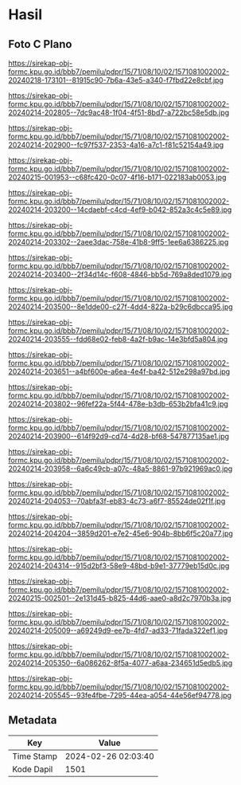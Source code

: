 # Hasil

## Foto C Plano

https://sirekap-obj-formc.kpu.go.id/bbb7/pemilu/pdpr/15/71/08/10/02/1571081002002-20240218-173101--81915c90-7b6a-43e5-a340-f7fbd22e8cbf.jpg

https://sirekap-obj-formc.kpu.go.id/bbb7/pemilu/pdpr/15/71/08/10/02/1571081002002-20240214-202805--7dc9ac48-1f04-4f51-8bd7-a722bc58e5db.jpg

https://sirekap-obj-formc.kpu.go.id/bbb7/pemilu/pdpr/15/71/08/10/02/1571081002002-20240214-202900--fc97f537-2353-4a16-a7c1-f81c52154a49.jpg

https://sirekap-obj-formc.kpu.go.id/bbb7/pemilu/pdpr/15/71/08/10/02/1571081002002-20240215-001953--c68fc420-0c07-4f16-b171-022183ab0053.jpg

https://sirekap-obj-formc.kpu.go.id/bbb7/pemilu/pdpr/15/71/08/10/02/1571081002002-20240214-203200--14cdaebf-c4cd-4ef9-b042-852a3c4c5e89.jpg

https://sirekap-obj-formc.kpu.go.id/bbb7/pemilu/pdpr/15/71/08/10/02/1571081002002-20240214-203302--2aee3dac-758e-41b8-9ff5-1ee6a6386225.jpg

https://sirekap-obj-formc.kpu.go.id/bbb7/pemilu/pdpr/15/71/08/10/02/1571081002002-20240214-203400--2f34d14c-f608-4846-bb5d-769a8ded1079.jpg

https://sirekap-obj-formc.kpu.go.id/bbb7/pemilu/pdpr/15/71/08/10/02/1571081002002-20240214-203500--8e1dde00-c27f-4dd4-822a-b29c6dbcca95.jpg

https://sirekap-obj-formc.kpu.go.id/bbb7/pemilu/pdpr/15/71/08/10/02/1571081002002-20240214-203555--fdd68e02-feb8-4a2f-b9ac-14e3bfd5a804.jpg

https://sirekap-obj-formc.kpu.go.id/bbb7/pemilu/pdpr/15/71/08/10/02/1571081002002-20240214-203651--a4bf600e-a6ea-4e4f-ba42-512e298a97bd.jpg

https://sirekap-obj-formc.kpu.go.id/bbb7/pemilu/pdpr/15/71/08/10/02/1571081002002-20240214-203802--96fef22a-5f44-478e-b3db-653b2bfa41c9.jpg

https://sirekap-obj-formc.kpu.go.id/bbb7/pemilu/pdpr/15/71/08/10/02/1571081002002-20240214-203900--614f92d9-cd74-4d28-bf68-547877135ae1.jpg

https://sirekap-obj-formc.kpu.go.id/bbb7/pemilu/pdpr/15/71/08/10/02/1571081002002-20240214-203958--6a6c49cb-a07c-48a5-8861-97b921969ac0.jpg

https://sirekap-obj-formc.kpu.go.id/bbb7/pemilu/pdpr/15/71/08/10/02/1571081002002-20240214-204053--70abfa3f-eb83-4c73-a6f7-85524de02f1f.jpg

https://sirekap-obj-formc.kpu.go.id/bbb7/pemilu/pdpr/15/71/08/10/02/1571081002002-20240214-204204--3859d201-e7e2-45e6-904b-8bb6f5c20a77.jpg

https://sirekap-obj-formc.kpu.go.id/bbb7/pemilu/pdpr/15/71/08/10/02/1571081002002-20240214-204314--915d2bf3-58e9-48bd-b9e1-37779eb15d0c.jpg

https://sirekap-obj-formc.kpu.go.id/bbb7/pemilu/pdpr/15/71/08/10/02/1571081002002-20240215-002501--2e131d45-b825-44d6-aae0-a8d2c7970b3a.jpg

https://sirekap-obj-formc.kpu.go.id/bbb7/pemilu/pdpr/15/71/08/10/02/1571081002002-20240214-205009--a69249d9-ee7b-4fd7-ad33-71fada322ef1.jpg

https://sirekap-obj-formc.kpu.go.id/bbb7/pemilu/pdpr/15/71/08/10/02/1571081002002-20240214-205350--6a086262-8f5a-4077-a6aa-234651d5edb5.jpg

https://sirekap-obj-formc.kpu.go.id/bbb7/pemilu/pdpr/15/71/08/10/02/1571081002002-20240214-205545--93fe4fbe-7295-44ea-a054-44e56ef94778.jpg


## Metadata

| Key        | Value               |
| ---------- | ------------------- |
| Time Stamp | 2024-02-26 02:03:40 |
| Kode Dapil | 1501                |



